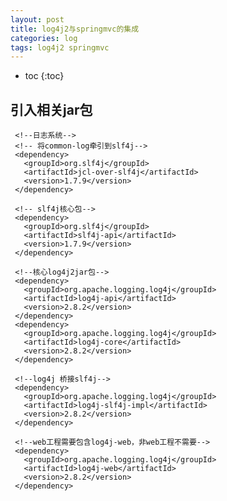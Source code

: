 ```yaml
---
layout: post
title: log4j2与springmvc的集成
categories: log
tags: log4j2 springmvc
---
```

* toc
{:toc}

## 引入相关jar包
     <!--日志系统-->
     <!-- 将common-log牵引到slf4j-->  
     <dependency>  
       <groupId>org.slf4j</groupId>  
       <artifactId>jcl-over-slf4j</artifactId>
       <version>1.7.9</version>
     </dependency>
     
     <!-- slf4j核心包-->
     <dependency>
       <groupId>org.slf4j</groupId>
       <artifactId>slf4j-api</artifactId>
       <version>1.7.9</version>
     </dependency>
     
     <!--核心log4j2jar包-->
     <dependency>
       <groupId>org.apache.logging.log4j</groupId>
       <artifactId>log4j-api</artifactId>
       <version>2.8.2</version>
     </dependency>
     <dependency>
       <groupId>org.apache.logging.log4j</groupId>
       <artifactId>log4j-core</artifactId>
       <version>2.8.2</version>
     </dependency>
     
     <!--log4j 桥接slf4j-->
     <dependency>
       <groupId>org.apache.logging.log4j</groupId>
       <artifactId>log4j-slf4j-impl</artifactId>
       <version>2.8.2</version>
     </dependency>
     
     <!--web工程需要包含log4j-web，非web工程不需要-->
     <dependency>
       <groupId>org.apache.logging.log4j</groupId>
       <artifactId>log4j-web</artifactId>
       <version>2.8.2</version>
     </dependency>

